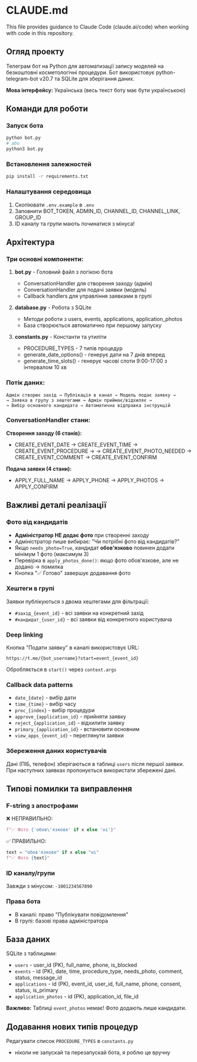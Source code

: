 # CLAUDE.md

This file provides guidance to Claude Code (claude.ai/code) when working with code in this repository.

## Огляд проекту

Телеграм бот на Python для автоматизації запису моделей на безкоштовні косметологічні процедури. Бот використовує python-telegram-bot v20.7 та SQLite для зберігання даних.

**Мова інтерфейсу:** Українська (весь текст боту має бути українською)

## Команди для роботи

### Запуск бота

```bash
python bot.py
# або
python3 bot.py
```

### Встановлення залежностей

```bash
pip install -r requirements.txt
```

### Налаштування середовища

1. Скопіювати `.env.example` в `.env`
2. Заповнити BOT_TOKEN, ADMIN_ID, CHANNEL_ID, CHANNEL_LINK, GROUP_ID
3. ID каналу та групи мають починатися з мінуса!

## Архітектура

### Три основні компоненти:

1. **bot.py** - Головний файл з логікою бота

   - ConversationHandler для створення заходу (адмін)
   - ConversationHandler для подачі заявки (модель)
   - Callback handlers для управління заявками в групі

2. **database.py** - Робота з SQLite

   - Методи роботи з users, events, applications, application_photos
   - База створюється автоматично при першому запуску

3. **constants.py** - Константи та утиліти
   - PROCEDURE_TYPES - 7 типів процедур
   - generate_date_options() - генерує дати на 7 днів вперед
   - generate_time_slots() - генерує часові слоти 9:00-17:00 з інтервалом 10 хв

### Потік даних:

```
Адмін створює захід → Публікація в канал → Модель подає заявку →
→ Заявка в групу з хештегами → Адмін приймає/відхиляє →
→ Вибір основного кандидата → Автоматична відправка інструкцій
```

### ConversationHandler стани:

**Створення заходу (6 станів):**

- CREATE_EVENT_DATE → CREATE_EVENT_TIME → CREATE_EVENT_PROCEDURE →
  → CREATE_EVENT_PHOTO_NEEDED → CREATE_EVENT_COMMENT → CREATE_EVENT_CONFIRM

**Подача заявки (4 стани):**

- APPLY_FULL_NAME → APPLY_PHONE → APPLY_PHOTOS → APPLY_CONFIRM

## Важливі деталі реалізації

### Фото від кандидатів

- **Адміністратор НЕ додає фото** при створенні заходу
- Адміністратор лише вибирає: "Чи потрібні фото від кандидатів?"
- Якщо `needs_photo=True`, кандидат **обов'язково** повинен додати мінімум 1 фото (максимум 3)
- Перевірка в `apply_photos_done()`: якщо фото обов'язкове, але не додано → помилка
- Кнопка "✅ Готово" завершує додавання фото

### Хештеги в групі

Заявки публікуються з двома хештегами для фільтрації:

- `#захід_{event_id}` - всі заявки на конкретний захід
- `#кандидат_{user_id}` - всі заявки від конкретного користувача

### Deep linking

Кнопка "Подати заявку" в каналі використовує URL:

```
https://t.me/{bot_username}?start=event_{event_id}
```

Обробляється в `start()` через `context.args`

### Callback data patterns

- `date_{date}` - вибір дати
- `time_{time}` - вибір часу
- `proc_{index}` - вибір процедури
- `approve_{application_id}` - прийняти заявку
- `reject_{application_id}` - відхилити заявку
- `primary_{application_id}` - встановити основним
- `view_apps_{event_id}` - переглянути заявки

### Збереження даних користувачів

Дані (ПІБ, телефон) зберігаються в таблиці `users` після першої заявки.
При наступних заявках пропонується використати збережені дані.

## Типові помилки та виправлення

### F-string з апострофами

❌ НЕПРАВИЛЬНО:

```python
f"✅ Фото {'обов\'язкове' if x else 'ні'}"
```

✅ ПРАВИЛЬНО:

```python
text = "обов'язкове" if x else "ні"
f"✅ Фото {text}"
```

### ID каналу/групи

Завжди з мінусом: `-1001234567890`

### Права бота

- В каналі: право "Публікувати повідомлення"
- В групі: базові права адміністратора

## База даних

SQLite з таблицями:

- `users` - user_id (PK), full_name, phone, is_blocked
- `events` - id (PK), date, time, procedure_type, needs_photo, comment, status, message_id
- `applications` - id (PK), event_id, user_id, full_name, phone, consent, status, is_primary
- `application_photos` - id (PK), application_id, file_id

**Важливо:** Таблиці `event_photos` немає! Фото додають лише кандидати.

## Додавання нових типів процедур

Редагувати список `PROCEDURE_TYPES` в `constants.py`

- ніколи не запускай та перезапускай бота, я роблю це вручну
